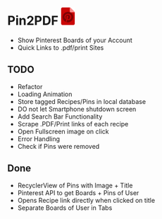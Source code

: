 #  Pin2PDF <img src="/doc/pin2pdf_logo.png" height="40"> 

* Show Pinterest Boards of your Account
* Quick Links to .pdf/print Sites


## TODO
* Refactor
* Loading Animation
* Store tagged Recipes/Pins in local database
* DO not let Smartphone shutdown screen
* Add Search Bar Functionality
* Scrape .PDF/Print links of each recipe
* Open Fullscreen image on click
* Error Handling
* Check if Pins were removed

## Done
* RecyclerView of Pins with Image + Title
* Pinterest API to get Boards + Pins of User
* Opens Recipe link directly when clicked on title
* Separate Boards of User in Tabs


